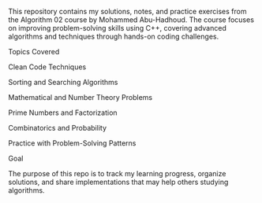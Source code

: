 This repository contains my solutions, notes, and practice exercises from the Algorithm 02 course by Mohammed Abu-Hadhoud.
The course focuses on improving problem-solving skills using C++, covering advanced algorithms and techniques through hands-on coding challenges.

 Topics Covered

Clean Code Techniques

Sorting and Searching Algorithms

Mathematical and Number Theory Problems

Prime Numbers and Factorization

Combinatorics and Probability

Practice with Problem-Solving Patterns

 Goal

The purpose of this repo is to track my learning progress, organize solutions, and share implementations that may help others studying algorithms.
